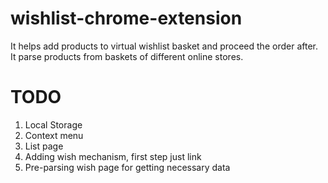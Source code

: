 # wishlist-chrome-extension
It helps add products to virtual wishlist basket and proceed the order after. It parse products from baskets of different online stores.


# TODO

1. Local Storage
2. Context menu
3. List page
4. Adding wish mechanism, first step just link
5. Pre-parsing wish page for getting necessary data